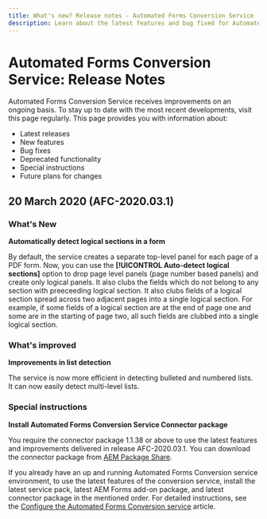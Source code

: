 ```yaml
---
title: What's new? Release notes - Automated Forms Conversion Service
description: Learn about the latest features and bug fixed for Automated Forms Conversion Service 
---
```


# Automated Forms Conversion Service: Release Notes

Automated Forms Conversion Service receives improvements on an ongoing basis. To stay up to date with the most recent developments, visit this page regularly. This page provides you with information about:

* Latest releases
* New features
* Bug fixes
* Deprecated functionality
* Special instructions
* Future plans for changes

## 20 March 2020 (AFC-2020.03.1)

### What's New

**Automatically detect logical sections in a form**

By default, the service creates a separate top-level panel for each page of a PDF form. Now, you can use the **[!UICONTROL Auto-detect logical sections]** option to drop page level panels (page number based panels) and create only logical panels.  It also clubs the fields which do not belong to any section with preeceeding logical section. It also  clubs fields of a logical section spread across two adjacent pages into a single logical section. For example, if some fields of a logical section are at the end of page one and some are in the starting of page two, all such fields are clubbed into a single logical section.  

### What's improved

**Improvements in list detection**

The service is now more efficient in detecting bulleted and numbered lists. It can now easily detect multi-level lists.

### Special instructions

**Install Automated Forms Conversion Service Connector package**

You require the connector package 1.1.38 or above to use the latest features and improvements delivered in release AFC-2020.03.1. You can download the connector package from [AEM Package Share](https://www.adobeaemcloud.com/content/marketplace/marketplaceProxy.html?packagePath=/content/companies/public/adobe/packages/cq650/servicepack/fd/AEM-Forms-6.5.4.0-WIN).

If you already have an up and running Automated Forms Conversion service environment, to use the latest features of the conversion service, install the latest service pack, latest AEM Forms add-on package, and latest connector package in the mentioned order. For detailed instructions, see the [Configure the Automated Forms Conversion service](configure-service.md) article.
